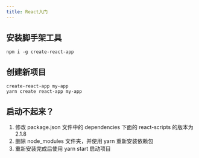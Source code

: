 ```yaml
---
title: React入门
---
```


## 安装脚手架工具

```
npm i -g create-react-app
```

## 创建新项目

```
create-react-app my-app
yarn create react-app my-app
```

## 启动不起来？

1. 修改 package.json 文件中的 dependencies 下面的 react-scripts 的版本为 2.1.8
2. 删除 node_modules 文件夹，并使用 yarn 重新安装依赖包
3. 重新安装完成后使用 yarn start 启动项目
